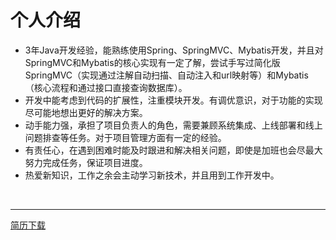# 个人介绍
* 3年Java开发经验，能熟练使用Spring、SpringMVC、Mybatis开发，并且对SpringMVC和Mybatis的核心实现有一定了解，尝试手写过简化版SpringMVC（实现通过注解自动扫描、自动注入和url映射等）和Mybatis（核心流程和通过接口直接查询数据库）。
* 开发中能考虑到代码的扩展性，注重模块开发。有调优意识，对于功能的实现尽可能地想出更好的解决方案。
* 动手能力强，承担了项目负责人的角色，需要兼顾系统集成、上线部署和线上问题排查等任务。对于项目管理方面有一定的经验。
* 有责任心，在遇到困难时能及时跟进和解决相关问题，即使是加班也会尽最大努力完成任务，保证项目进度。
* 热爱新知识，工作之余会主动学习新技术，并且用到工作开发中。

<br/>

---

<a href="./assets/final.pdf" download="练威_Java开发工程师.pdf">简历下载</a>